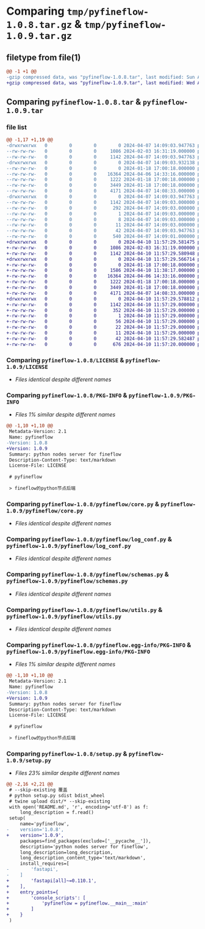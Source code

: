 # Comparing `tmp/pyfineflow-1.0.8.tar.gz` & `tmp/pyfineflow-1.0.9.tar.gz`

## filetype from file(1)

```diff
@@ -1 +1 @@
-gzip compressed data, was "pyfineflow-1.0.8.tar", last modified: Sun Apr  7 14:09:03 2024, max compression
+gzip compressed data, was "pyfineflow-1.0.9.tar", last modified: Wed Apr 10 11:57:29 2024, max compression
```

## Comparing `pyfineflow-1.0.8.tar` & `pyfineflow-1.0.9.tar`

### file list

```diff
@@ -1,17 +1,19 @@
-drwxrwxrwx   0        0        0        0 2024-04-07 14:09:03.947763 pyfineflow-1.0.8/
--rw-rw-rw-   0        0        0     1086 2024-02-03 16:31:19.000000 pyfineflow-1.0.8/LICENSE
--rw-rw-rw-   0        0        0     1142 2024-04-07 14:09:03.947763 pyfineflow-1.0.8/PKG-INFO
-drwxrwxrwx   0        0        0        0 2024-04-07 14:09:03.932138 pyfineflow-1.0.8/pyfineflow/
--rw-rw-rw-   0        0        0        0 2024-01-18 17:00:18.000000 pyfineflow-1.0.8/pyfineflow/__init__.py
--rw-rw-rw-   0        0        0    16364 2024-04-06 14:33:16.000000 pyfineflow-1.0.8/pyfineflow/core.py
--rw-rw-rw-   0        0        0     1222 2024-01-18 17:00:18.000000 pyfineflow-1.0.8/pyfineflow/log_conf.py
--rw-rw-rw-   0        0        0     3449 2024-01-18 17:00:18.000000 pyfineflow-1.0.8/pyfineflow/schemas.py
--rw-rw-rw-   0        0        0     4171 2024-04-07 14:08:33.000000 pyfineflow-1.0.8/pyfineflow/utils.py
-drwxrwxrwx   0        0        0        0 2024-04-07 14:09:03.947763 pyfineflow-1.0.8/pyfineflow.egg-info/
--rw-rw-rw-   0        0        0     1142 2024-04-07 14:09:03.000000 pyfineflow-1.0.8/pyfineflow.egg-info/PKG-INFO
--rw-rw-rw-   0        0        0      292 2024-04-07 14:09:03.000000 pyfineflow-1.0.8/pyfineflow.egg-info/SOURCES.txt
--rw-rw-rw-   0        0        0        1 2024-04-07 14:09:03.000000 pyfineflow-1.0.8/pyfineflow.egg-info/dependency_links.txt
--rw-rw-rw-   0        0        0        8 2024-04-07 14:09:03.000000 pyfineflow-1.0.8/pyfineflow.egg-info/requires.txt
--rw-rw-rw-   0        0        0       11 2024-04-07 14:09:03.000000 pyfineflow-1.0.8/pyfineflow.egg-info/top_level.txt
--rw-rw-rw-   0        0        0       42 2024-04-07 14:09:03.947763 pyfineflow-1.0.8/setup.cfg
--rw-rw-rw-   0        0        0      540 2024-04-07 14:09:01.000000 pyfineflow-1.0.8/setup.py
+drwxrwxrwx   0        0        0        0 2024-04-10 11:57:29.581475 pyfineflow-1.0.9/
+-rw-rw-rw-   0        0        0     1086 2024-02-03 16:31:19.000000 pyfineflow-1.0.9/LICENSE
+-rw-rw-rw-   0        0        0     1142 2024-04-10 11:57:29.580948 pyfineflow-1.0.9/PKG-INFO
+drwxrwxrwx   0        0        0        0 2024-04-10 11:57:29.566714 pyfineflow-1.0.9/pyfineflow/
+-rw-rw-rw-   0        0        0        0 2024-01-18 17:00:18.000000 pyfineflow-1.0.9/pyfineflow/__init__.py
+-rw-rw-rw-   0        0        0     1586 2024-04-10 11:38:17.000000 pyfineflow-1.0.9/pyfineflow/__main__.py
+-rw-rw-rw-   0        0        0    16364 2024-04-06 14:33:16.000000 pyfineflow-1.0.9/pyfineflow/core.py
+-rw-rw-rw-   0        0        0     1222 2024-01-18 17:00:18.000000 pyfineflow-1.0.9/pyfineflow/log_conf.py
+-rw-rw-rw-   0        0        0     3449 2024-01-18 17:00:18.000000 pyfineflow-1.0.9/pyfineflow/schemas.py
+-rw-rw-rw-   0        0        0     4171 2024-04-07 14:08:33.000000 pyfineflow-1.0.9/pyfineflow/utils.py
+drwxrwxrwx   0        0        0        0 2024-04-10 11:57:29.578812 pyfineflow-1.0.9/pyfineflow.egg-info/
+-rw-rw-rw-   0        0        0     1142 2024-04-10 11:57:29.000000 pyfineflow-1.0.9/pyfineflow.egg-info/PKG-INFO
+-rw-rw-rw-   0        0        0      352 2024-04-10 11:57:29.000000 pyfineflow-1.0.9/pyfineflow.egg-info/SOURCES.txt
+-rw-rw-rw-   0        0        0        1 2024-04-10 11:57:29.000000 pyfineflow-1.0.9/pyfineflow.egg-info/dependency_links.txt
+-rw-rw-rw-   0        0        0       56 2024-04-10 11:57:29.000000 pyfineflow-1.0.9/pyfineflow.egg-info/entry_points.txt
+-rw-rw-rw-   0        0        0       22 2024-04-10 11:57:29.000000 pyfineflow-1.0.9/pyfineflow.egg-info/requires.txt
+-rw-rw-rw-   0        0        0       11 2024-04-10 11:57:29.000000 pyfineflow-1.0.9/pyfineflow.egg-info/top_level.txt
+-rw-rw-rw-   0        0        0       42 2024-04-10 11:57:29.582487 pyfineflow-1.0.9/setup.cfg
+-rw-rw-rw-   0        0        0      676 2024-04-10 11:57:20.000000 pyfineflow-1.0.9/setup.py
```

### Comparing `pyfineflow-1.0.8/LICENSE` & `pyfineflow-1.0.9/LICENSE`

 * *Files identical despite different names*

### Comparing `pyfineflow-1.0.8/PKG-INFO` & `pyfineflow-1.0.9/PKG-INFO`

 * *Files 1% similar despite different names*

```diff
@@ -1,10 +1,10 @@
 Metadata-Version: 2.1
 Name: pyfineflow
-Version: 1.0.8
+Version: 1.0.9
 Summary: python nodes server for fineflow
 Description-Content-Type: text/markdown
 License-File: LICENSE
 
 # pyfineflow
 
 > fineflow的python节点后端
```

### Comparing `pyfineflow-1.0.8/pyfineflow/core.py` & `pyfineflow-1.0.9/pyfineflow/core.py`

 * *Files identical despite different names*

### Comparing `pyfineflow-1.0.8/pyfineflow/log_conf.py` & `pyfineflow-1.0.9/pyfineflow/log_conf.py`

 * *Files identical despite different names*

### Comparing `pyfineflow-1.0.8/pyfineflow/schemas.py` & `pyfineflow-1.0.9/pyfineflow/schemas.py`

 * *Files identical despite different names*

### Comparing `pyfineflow-1.0.8/pyfineflow/utils.py` & `pyfineflow-1.0.9/pyfineflow/utils.py`

 * *Files identical despite different names*

### Comparing `pyfineflow-1.0.8/pyfineflow.egg-info/PKG-INFO` & `pyfineflow-1.0.9/pyfineflow.egg-info/PKG-INFO`

 * *Files 1% similar despite different names*

```diff
@@ -1,10 +1,10 @@
 Metadata-Version: 2.1
 Name: pyfineflow
-Version: 1.0.8
+Version: 1.0.9
 Summary: python nodes server for fineflow
 Description-Content-Type: text/markdown
 License-File: LICENSE
 
 # pyfineflow
 
 > fineflow的python节点后端
```

### Comparing `pyfineflow-1.0.8/setup.py` & `pyfineflow-1.0.9/setup.py`

 * *Files 23% similar despite different names*

```diff
@@ -2,16 +2,21 @@
 # --skip-existing 覆盖
 # python setup.py sdist bdist_wheel
 # twine upload dist/* --skip-existing
 with open('README.md', 'r', encoding='utf-8') as f:
     long_description = f.read()
 setup(
     name='pyfineflow',
-    version='1.0.8',
+    version='1.0.9',
     packages=find_packages(exclude=['__pycache__']),
     description='python nodes server for fineflow',
     long_description=long_description,
     long_description_content_type='text/markdown',
     install_requires=[
-        'fastapi',
-    ]
+        'fastapi[all]~=0.110.1',
+    ],
+    entry_points={
+        'console_scripts': [
+            'pyfineflow = pyfineflow.__main__:main'
+        ]
+    }
 )
```

